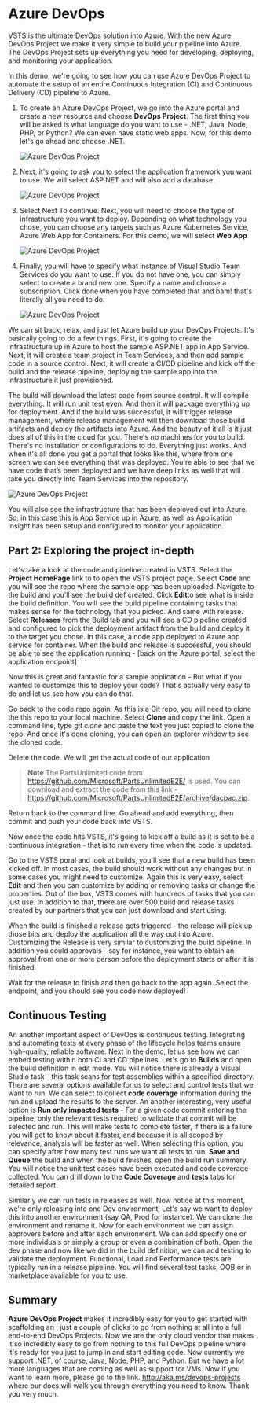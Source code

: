# Azure DevOps

VSTS is the ultimate DevOps solution into Azure.  With the new Azure DevOps Project we make it very simple to build your pipeline into Azure. The DevOps Project sets up everything you need for developing, deploying, and monitoring your application.

 In this demo, we're going to see how you can use Azure DevOps Project to automate the setup of an entire Continuous Integration (CI) and Continuous Delivery (CD) pipeline to Azure. 

1. To create an Azure DevOps Project, we go into the Azure portal and create a new resource and choose **DevOps Project**. The first thing you will be asked is what language do you want to use - .NET, Java, Node, PHP, or Python? We can even have static web apps.  Now, for this demo let's go ahead and choose .NET. 

    ![Azure DevOps Project](images/azuredevopsproject.png)

1. Next, it's going to ask you to select the application framework you  want to use. We will select ASP.NET and will also add a database. 

    ![Azure DevOps Project](images/azuredevopsproject2.png)

1. Select Next To continue. Next, you will need to choose the type of infrastructure you want to deploy.  Depending on what technology you chose, you can choose any targets such as Azure Kubernetes Service, Azure Web App for Containers. For this demo, we will select  **Web App**

     ![Azure DevOps Project](images/azuredevopsproject3.png)

1. Finally, you will have to specify what instance of Visual Studio Team Services do you want to use. If you do not have one, you can simply select to create a brand new one. Specify a name and choose a subscription. Click done when you have completed that and bam! that's literally all you need to do.  

     ![Azure DevOps Project](images/azuredevopsproject4.png)

We can sit back, relax, and just let Azure build up your DevOps Projects. It's basically going to do a few things.  First, it's going to create the infrastructure up in Azure to host the sample ASP.NET app in App Service. Next, it will create a team project in Team Services, and then add sample code in a source control.  Next, it will create a CI/CD pipeline and kick off the build and the release pipeline, deploying the sample app into the infrastructure it just provisioned.

The build will download the latest code from source control. It will compile everything. It will run unit test even.  And then it will package everything up for deployment.  And if the build was successful, it will trigger release management, where release management will then download those build artifacts and deploy the artifacts into Azure. And the beauty of it all is it just does all of this in the cloud for you. There's no machines for you to build. There's no installation or configurations to do.  Everything just works. And when it's all done you get a portal that looks like this, where from one screen we can see everything that was deployed. You're able to see that we have code that’s been deployed and we have deep links as well that will take you directly into Team Services into the repository. 

   ![Azure DevOps Project](images/azuredevopsproject5.png)

You will also see the infrastructure that has been deployed out into Azure.  So, in this case this is App Service up in Azure, as well as Application Insight has been setup and configured to monitor your application.

## Part 2: Exploring the project in-depth

 Let's take a look at the code and pipeline created in VSTS. Select the **Project HomePage** link to to open the VSTS project page. Select **Code** and you will see the repo where the sample app has been uploaded. Navigate to the build and you'll see the build def created. Click **Edit**to see what is inside the build definition. You will see the build pipeline containing tasks that makes sense for the technology that you picked. And same with release. Select **Releases** from the Build tab and you will see a CD pipeline created and configured to pick the deployment artifact from the build and deploy it to the target you chose. In this case, a node app deployed to Azure app service for container. When the build and release is successful, you should be able to see the application running - [back on the Azure portal, select the application endpoint]

Now this is great and fantastic for a sample application - But what if you wanted to customize this to deploy your code? That's actually very easy to do and let us see how you can do that.

Go back to the code repo again. As this is a Git repo, you will need to clone the this repo to your local machine. Select **Clone** and copy the link.  Open a command line, type *git clone* and paste the text you just copied to clone the repo. And once it's done cloning, you can open an explorer window to see the cloned code. 

Delete the code. We will get the actual code of our application

>**Note** The PartsUnlimited code from https://github.com/Microsoft/PartsUnlimitedE2E/ is used. You can download and extract the code from this link - https://github.com/Microsoft/PartsUnlimitedE2E/archive/dacpac.zip. 

Return back to the command line.  Go ahead and add everything, then commit and push your code back into VSTS. 

Now once the code hits VSTS, it's going to kick off a build as it is set to be a continuous integration - that is to run every time when the code is updated. 

Go to the VSTS poral and look at builds, you'll see that a new build has been kicked off. In most cases, the build should work without any changes but in some cases you might need to customize. Again this is very easy, select **Edit** and then you can customize by adding or removing tasks or change the properties.  Out of the box, VSTS comes with hundreds of tasks that you can just use. In addition to that, there are over 500 build and release tasks created by our partners that you can just download and start using. 

When the build is finished a release gets triggered - the release will pick up those bits and deploy the application all the way out into Azure.  Customizing the Release is very similar to customizing the build pipeline. In addition you could approvals - say for instance, you want to obtain an approval from one or more person before the deployment starts or after it is finished.

Wait for the release to finish and then go back to the app again. Select the endpoint, and you should see you code now deployed!

## Continuous Testing

An another important aspect of DevOps is continuous testing. Integrating and automating tests at every phase  of the lifecycle helps teams ensure high-quality, reliable software. Next in the demo, let us see how we can embed testing within both CI and CD pipelines. Let's go to **Builds** and open the build definition in edit mode. You will notice there is already a Visual Studio task - this task scans for test assemblies within a specified directory. There are several options available for us to select and control tests that we want to run. We can select to collect **code coverage** information during the run and upload the results to the server. An another interesting, very useful option is **Run only impacted tests** - For a given code commit entering the pipeline, only the relevant tests required to validate that commit will be selected and run. This will make tests to complete faster, if there is a failure you will get to know about it faster, and because it is all scoped by relevance, analysis will be faster as well. When selecting this option, you can specify after how many test runs we want all tests to run. **Save and Queue** the build and when the build finishes, open the build run summary. You will notice the unit test cases have been executed and code coverage collected. You can drill down to the **Code Coverage** and **tests** tabs for  detailed report.

Similarly we can run tests in releases as well. Now notice at this moment, we’re only releasing into one Dev environment, Let's say we want to deploy this into another environment (say QA, Prod for instance).  We can clone the environment and rename it. Now for each environment we can assign approvers before and after each environment. We can add specify one or more individuals or simply a group or even a combination of both. Open the dev phase and now like we did in the build definition, we can add testing to validate the deployment. Functional, Load and Performance tests are typically run in a release pipeline. You will find several test tasks, OOB or in marketplace available for you to use. 

## Summary

**Azure DevOps Project** makes it incredibly easy for you to get started with scaffolding an ,  just a couple of clicks to go from nothing at all into a full end-to-end DevOps Projects. Now we are the only cloud vendor that makes it so incredibly easy to go from nothing to this full DevOps pipeline where it's ready for you just to jump in and start editing code. Now currently we support .NET, of course, Java, Node, PHP, and Python. But we have a lot more languages that are coming as well as support for VMs. Now if you want to learn more, please go to the link. http://aka.ms/devops-projects  where our docs will walk you through everything you need to know. Thank you very much.  
